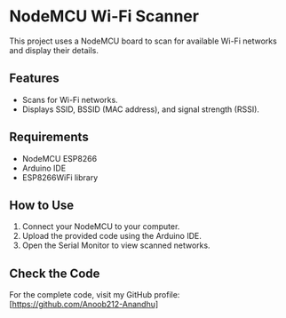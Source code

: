 # NodeMCU Wi-Fi Scanner

This project uses a NodeMCU board to scan for available Wi-Fi networks and display their details.

## Features

- Scans for Wi-Fi networks.
- Displays SSID, BSSID (MAC address), and signal strength (RSSI).

## Requirements

- NodeMCU ESP8266
- Arduino IDE
- ESP8266WiFi library

## How to Use

1. Connect your NodeMCU to your computer.
2. Upload the provided code using the Arduino IDE.
3. Open the Serial Monitor to view scanned networks.

## Check the Code

For the complete code, visit my GitHub profile: [https://github.com/Anoob212-Anandhu]
